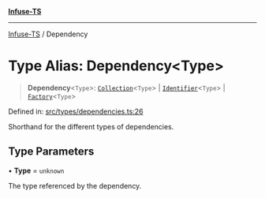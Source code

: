 [**Infuse-TS**](../README.md)

***

[Infuse-TS](../README.md) / Dependency

# Type Alias: Dependency\<Type\>

> **Dependency**\<`Type`\>: [`Collection`](Collection.md)\<`Type`\> \| [`Identifier`](Identifier.md)\<`Type`\> \| [`Factory`](Factory.md)\<`Type`\>

Defined in: [src/types/dependencies.ts:26](https://github.com/D-Kay6/Infuse-TS/blob/10bae258e5f565f29eb517fd3b4bbd7f4f6e62d8/src/types/dependencies.ts#L26)

Shorthand for the different types of dependencies.

## Type Parameters

• **Type** = `unknown`

The type referenced by the dependency.
